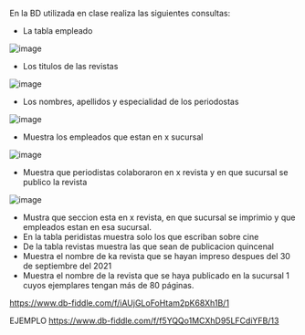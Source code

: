 En la BD utilizada en clase realiza las siguientes consultas:

* La tabla empleado

![image](https://user-images.githubusercontent.com/104279688/172027554-5b7a64ae-88e0-4755-b263-83db47b27419.png)

* Los titulos de las revistas

![image](https://user-images.githubusercontent.com/104279688/172027754-cb793987-f42e-427a-b80d-dad48594e394.png)

* Los nombres, apellidos y especialidad de los periodostas

![image](https://user-images.githubusercontent.com/104279688/172027930-113a533a-1931-4987-86c7-01b7ff15c1ab.png)

* Muestra los empleados que estan en x sucursal

![image](https://user-images.githubusercontent.com/104279688/172028831-eb653874-de32-443b-9545-efb72028f2fa.png)

* Muestra que periodistas colaboraron en x revista y en que sucursal se publico la revista

![image](https://user-images.githubusercontent.com/104279688/172038071-68692516-65cf-494a-a6a0-5ca9676f9453.png)

* Mustra que seccion esta en x revista, en que sucursal se imprimio y que empleados estan en esa sucursal.
* En la tabla peridistas muestra solo los que escriban sobre cine
* De la tabla revistas muestra las que sean de publicacion quincenal
* Muestra el nombre de ka revista que se hayan impreso despues del 30 de septiembre del 2021
* Muestra el nombre de la revista que se haya publicado en la sucursal 1 cuyos ejemplares tengan más de 80 páginas.

https://www.db-fiddle.com/f/iAUjGLoFoHtam2pK68Xh1B/1

EJEMPLO
https://www.db-fiddle.com/f/f5YQQo1MCXhD95LFCdiYFB/13

